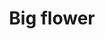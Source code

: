 ---
title: Big flower
date: 
draft: false

# descripcion
description : Aros espectaculares! En plata 925 y cristal Swarovski. Simplemente bellísimos.

materials: Plata 925

color: 

dimensions: Largo 5cm

code: 01-10-0998

type: "Aros"

categories: []

price: $8.040,00

price_eftvo: $6.830,00

# Images
# first image will be shown in the product page
images:
  # - image: "images/path_to_image"
  # La ubicacion de las imagenes es imagenes/Aros/Aros.Cristal Swarovski/01-10-0998-big-flower
  - image: "./images/aros/cristal_swarovski/01-10-0998-big-flower_a.jpg"
  - image: "./images/aros/cristal_swarovski/01-10-0998-big-flower_b.jpg"
---